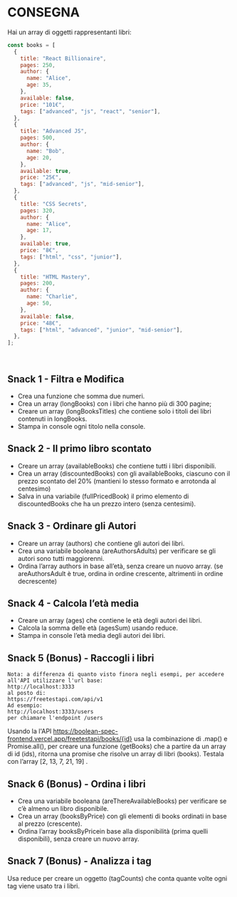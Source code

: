 # CONSEGNA

Hai un array di oggetti rappresentanti libri:

```javascript
const books = [
  {
    title: "React Billionaire",
    pages: 250,
    author: {
      name: "Alice",
      age: 35,
    },
    available: false,
    price: "101€",
    tags: ["advanced", "js", "react", "senior"],
  },
  {
    title: "Advanced JS",
    pages: 500,
    author: {
      name: "Bob",
      age: 20,
    },
    available: true,
    price: "25€",
    tags: ["advanced", "js", "mid-senior"],
  },
  {
    title: "CSS Secrets",
    pages: 320,
    author: {
      name: "Alice",
      age: 17,
    },
    available: true,
    price: "8€",
    tags: ["html", "css", "junior"],
  },
  {
    title: "HTML Mastery",
    pages: 200,
    author: {
      name: "Charlie",
      age: 50,
    },
    available: false,
    price: "48€",
    tags: ["html", "advanced", "junior", "mid-senior"],
  },
];
```

​

## Snack 1 - Filtra e Modifica

- Crea una funzione che somma due numeri.
- Crea un array (longBooks) con i libri che hanno più di 300 pagine;
- Creare un array (longBooksTitles) che contiene solo i titoli dei libri contenuti in longBooks.
- Stampa in console ogni titolo nella console.

## Snack 2 - Il primo libro scontato

- Creare un array (availableBooks) che contiene tutti i libri disponibili.
- Crea un array (discountedBooks) con gli availableBooks, ciascuno con il prezzo scontato del 20% (mantieni lo stesso formato e arrotonda al centesimo)
- Salva in una variabile (fullPricedBook) il primo elemento di discountedBooks che ha un prezzo intero (senza centesimi).

## Snack 3 - Ordinare gli Autori

- Creare un array (authors) che contiene gli autori dei libri.
- Crea una variabile booleana (areAuthorsAdults) per verificare se gli autori sono tutti maggiorenni.
- Ordina l’array authors in base all’età, senza creare un nuovo array.
  (se areAuthorsAdult è true, ordina in ordine crescente, altrimenti in ordine decrescente)

## Snack 4 - Calcola l’età media

- Creare un array (ages) che contiene le età degli autori dei libri.
- Calcola la somma delle età (agesSum) usando reduce.
- Stampa in console l’età media degli autori dei libri.

## Snack 5 (Bonus) - Raccogli i libri

```
Nota: a differenza di quanto visto finora negli esempi, per accedere all'API utilizzare l'url base:
http://localhost:3333
al posto di:
https://freetestapi.com/api/v1
Ad esempio:
http://localhost:3333/users
per chiamare l'endpoint /users
```

Usando la l'API https://boolean-spec-frontend.vercel.app/freetestapi/books/{id} usa la combinazione di .map() e Promise.all(), per creare una funzione (getBooks) che a partire da un array di id (ids), ritorna una promise che risolve un array di libri (books).
Testala con l’array [2, 13, 7, 21, 19] .

## Snack 6 (Bonus) - Ordina i libri

- Crea una variabile booleana (areThereAvailableBooks) per verificare se c’è almeno un libro disponibile.
- Crea un array (booksByPrice) con gli elementi di books ordinati in base al prezzo (crescente).
- Ordina l’array booksByPricein base alla disponibilità (prima quelli disponibili), senza creare un nuovo array.

## Snack 7 (Bonus) - Analizza i tag

Usa reduce per creare un oggetto (tagCounts) che conta quante volte ogni tag viene usato tra i libri.
